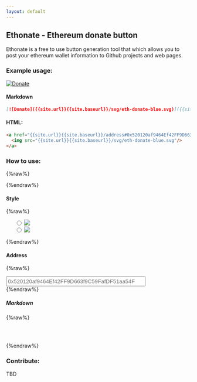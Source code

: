 ```yaml
---
layout: default
---
```



## Ethonate - Ethereum donate button

Ethonate is a free to use button generation tool that which allows you to post your ethereum wallet information to Github projects and web pages.

### Example usage:
 [![Donate]({{site.url}}{{site.baseurl}}/svg/eth-donate-blue.svg)]({{site.url}}{{site.baseurl}}/address#0x520120af9464Ef42FF9D663f9C59FafDF51aa54F)


#### Markdown
 ```markdown
 [![Donate]({{site.url}}{{site.baseurl}}/svg/eth-donate-blue.svg)]({{site.url}}{{site.baseurl}}/address#0x520120af9464Ef42FF9D663f9C59FafDF51aa54F)
 ```

#### HTML:
 ```html
 <a href="{{site.url}}{{site.baseurl}}/address#0x520120af9464Ef42FF9D663f9C59FafDF51aa54F">
   <img src="{{site.url}}{{site.baseurl}}/svg/eth-donate-blue.svg"/>
 </a>
 ```

### How to use:
{%raw%}

<script
  src="https://code.jquery.com/jquery-3.2.1.slim.min.js"
  integrity="sha256-k2WSCIexGzOj3Euiig+TlR8gA0EmPjuc79OEeY5L45g="
  crossorigin="anonymous"></script>


<div id="url" data-url="
{%endraw%}{{site.url}}{{site.baseurl}}{%raw%}">
</div>

{%endraw%}

#### Style


{%raw%}
<style>
.address-input {
    font-size: 15px;
    padding: 3px;
    width: 380px;
}
ul {
  list-style: none;
}
.input-label {
  display:inline-block;

}
.input-field {
  display:inline-block;
}
</style>
   <ul>
      <li>
      <span class="input-label">
      <span class="input-field">
        <input type="radio" value="donate" name="style">
      </span>
      <label for="style">
        <img src="{%endraw%}{{site.url}}{{site.baseurl}}{%raw%}/svg/eth-donate-blue.svg"/>
      </label>
      </span>
      </li>
      <li>
        <span class="input-label">
        <span class="input-field">
          <input type="radio" value="support" name="style">
        </span>
        <label for="style">
          <img src="{%endraw%}{{site.url}}{{site.baseurl}}{%raw%}/svg/eth-support-blue.svg"/>
        </label>
        </span>
      </li>
   </ul>
{%endraw%}

#### Address

{%raw%}
<div>
    <input class="address-input" type="text" placeholder="0x520120af9464Ef42FF9D663f9C59FafDF51aa54F"/>
</div>
{%endraw%}

##### Markdown
{%raw%}
<div>
   <pre id="markdown-output">

   </pre>
</div>

<script>

function updateOutput(url, style, address) {
  $('#markdown-output').text(createMarkdown(url, style, address));
  console.log('updating output');
}

function createMarkdown(url, type, address) {
  return "[![" + type + "]("+ url + "/svg/eth-" +
      type +  "-blue.svg)](" + url + "/address#" + address + ")";

}

function validAddress(address) {
  return address.search('0x') === 0 && address.length === 42;
}

$( document ).ready(function() {

  var address, style, url = $('#url').attr('data-url');

  console.log('ready');

  $('input[name=style]').change(function () {
    style = $(this).val();
    console.log('input changed');
    if (address && validAddress(address)) {
      updateOutput(url, style, address);
    }
  });

  $('.address-input').keydown(function () {
    addressUpdate($(this).val())
  });
  $('.address-input').change(function () {
    addressUpdate($(this).val())
  })

  var addressUpdate  = function (val) {
    address = val;
    console.log('input changed');
    if (style && validAddress(address)) {
      updateOutput(url, style, address);
    }
  };

});
</script>

{%endraw%}

### Contribute:
 TBD
